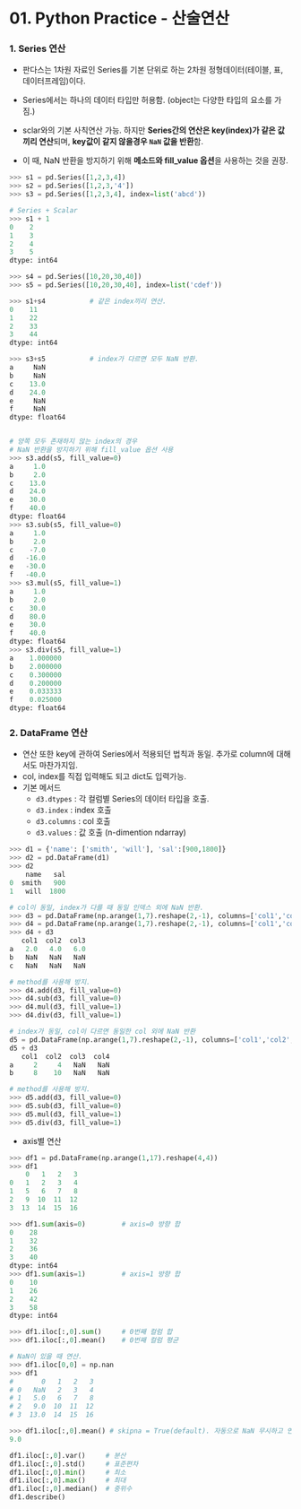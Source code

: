 # 01. Python Practice - 산술연산



### **1. Series 연산**

- 판다스는 1차원 자료인 Series를 기본 단위로 하는 2차원 정형데이터(테이블, 표, 데이터프레임)이다. 
- Series에서는 하나의 데이터 타입만 허용함. (object는 다양한 타입의 요소를 가짐.)

- sclar와의 기본 사칙연산 가능. 하지만 **Series간의 연산은 key(index)가 같은 값끼리 연산**되며, **key값이 같지 않을경우 `NaN` 값을 반환**함.
- 이 때, NaN 반환을 방지하기 위해 **메소드와 fill_value 옵션**을 사용하는 것을 권장.

```python
>>> s1 = pd.Series([1,2,3,4])
>>> s2 = pd.Series([1,2,3,'4'])
>>> s3 = pd.Series([1,2,3,4], index=list('abcd'))

# Series + Scalar
>>> s1 + 1
0    2
1    3
2    4
3    5
dtype: int64

>>> s4 = pd.Series([10,20,30,40])
>>> s5 = pd.Series([10,20,30,40], index=list('cdef'))

>>> s1+s4 			# 같은 index끼리 연산.
0    11
1    22
2    33
3    44
dtype: int64

>>> s3+s5           # index가 다르면 모두 NaN 반환.
a     NaN
b     NaN
c    13.0
d    24.0
e     NaN
f     NaN
dtype: float64


# 양쪽 모두 존재하지 않는 index의 경우 
# NaN 반환을 방지하기 위해 fill_value 옵션 사용
>>> s3.add(s5, fill_value=0)
a     1.0
b     2.0
c    13.0
d    24.0
e    30.0
f    40.0
dtype: float64
>>> s3.sub(s5, fill_value=0)
a     1.0
b     2.0
c    -7.0
d   -16.0
e   -30.0
f   -40.0
>>> s3.mul(s5, fill_value=1)
a     1.0
b     2.0
c    30.0
d    80.0
e    30.0
f    40.0
dtype: float64
>>> s3.div(s5, fill_value=1)
a    1.000000
b    2.000000
c    0.300000
d    0.200000
e    0.033333
f    0.025000
dtype: float64
```



### **2. DataFrame 연산**

- 연산 또한 key에 관하여 Series에서 적용되던 법칙과 동일. 추가로 column에 대해서도 마찬가지임.
- col, index를 직접 입력해도 되고 dict도 입력가능.
- 기본 메서드
  - `d3.dtypes` : 각 컬럼별 Series의 데이터 타입을 호출.
  - `d3.index` : index 호출
  - `d3.columns` : col 호출
  - `d3.values` : 값 호출 (n-dimention ndarray)


```python
>>> d1 = {'name': ['smith', 'will'], 'sal':[900,1800]}
>>> d2 = pd.DataFrame(d1)
>>> d2
    name   sal
0  smith   900
1   will  1800

# col이 동일, index가 다를 때 동일 인덱스 외에 NaN 반환.
>>> d3 = pd.DataFrame(np.arange(1,7).reshape(2,-1), columns=['col1','col2','col3'], index=['a','b'])
>>> d4 = pd.DataFrame(np.arange(1,7).reshape(2,-1), columns=['col1','col2','col3'], index=['a','c'])
>>> d4 + d3
   col1  col2  col3
a   2.0   4.0   6.0
b   NaN   NaN   NaN
c   NaN   NaN   NaN

# method를 사용해 방지.
>>> d4.add(d3, fill_value=0)
>>> d4.sub(d3, fill_value=0)
>>> d4.mul(d3, fill_value=1)
>>> d4.div(d3, fill_value=1)

# index가 동일, col이 다르면 동일한 col 외에 NaN 반환
d5 = pd.DataFrame(np.arange(1,7).reshape(2,-1), columns=['col1','col2','col4'], index=['a','b'])
d5 + d3
   col1  col2  col3  col4
a     2     4   NaN   NaN
b     8    10   NaN   NaN

# method를 사용해 방지.
>>> d5.add(d3, fill_value=0)
>>> d5.sub(d3, fill_value=0)
>>> d5.mul(d3, fill_value=1)
>>> d5.div(d3, fill_value=1)
```

 

- axis별 연산

```python
>>> df1 = pd.DataFrame(np.arange(1,17).reshape(4,4))
>>> df1
    0   1   2   3
0   1   2   3   4
1   5   6   7   8
2   9  10  11  12
3  13  14  15  16

>>> df1.sum(axis=0)         # axis=0 방향 합
0    28
1    32
2    36
3    40
dtype: int64
>>> df1.sum(axis=1)         # axis=1 방향 합
0    10
1    26
2    42
3    58
dtype: int64

>>> df1.iloc[:,0].sum()     # 0번째 컬럼 합
>>> df1.iloc[:,0].mean()    # 0번째 컬럼 평균

# NaN이 있을 때 연산.
>>> df1.iloc[0,0] = np.nan
>>> df1
#       0   1   2   3
# 0   NaN   2   3   4
# 1   5.0   6   7   8
# 2   9.0  10  11  12
# 3  13.0  14  15  16

>>> df1.iloc[:,0].mean() # skipna = True(default). 자동으로 NaN 무시하고 연산
9.0

df1.iloc[:,0].var()     # 분산
df1.iloc[:,0].std()     # 표준편차
df1.iloc[:,0].min()     # 최소
df1.iloc[:,0].max()     # 최대
df1.iloc[:,0].median()  # 중위수
df1.describe()
```



